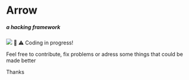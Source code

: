 # Arrow
##### a hacking framework
<img src="https://img.shields.io/github/repo-size/vividhacker/arrow?style=for-the-badge"></img>
🚧 ⚠️ Coding in progress!

Feel free to contribute, fix problems or adress some things that could be made better

Thanks
